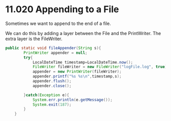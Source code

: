 # 11.020 Appending to a File

Sometimes we want to append to the end of a file.  

We can do this by adding a layer between the File and the PrintWriter. The extra layer is the FileWriter.

```java
public static void fileAppender(String s){
        PrintWriter appender = null;
        try{
            LocalDateTime timestamp=LocalDateTime.now();
            FileWriter fileWriter = new FileWriter("logFile.log", true);
            appender = new PrintWriter(fileWriter);
            appender.printf("%s %s\n",timestamp,s);
            appender.flush();
            appender.close();

        }catch(Exception e){
            System.err.println(e.getMessage());
            System.exit(187);
        }
    }
```